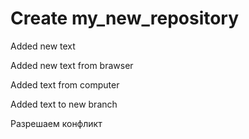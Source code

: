 ﻿# Create my_new_repository

Added new text

Added new text from brawser

Added text from computer

Added text to new branch

Разрешаем конфликт
